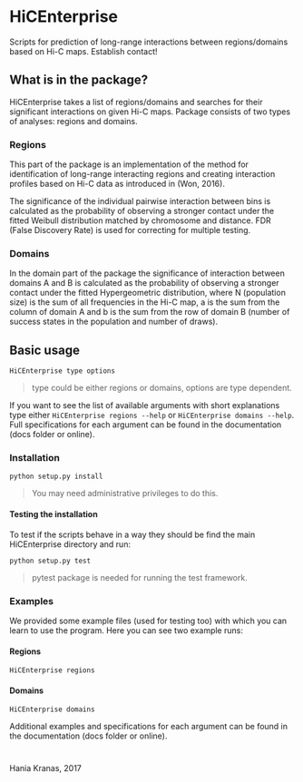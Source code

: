 # HiCEnterprise
Scripts for prediction of long-range interactions between regions/domains based on Hi-C maps.
Establish contact!

## What is in the package?
HiCEnterprise takes a list of regions/domains and searches for their significant interactions on given Hi-C maps.
Package consists of two types of analyses: regions and domains.

### Regions
This part of the package is an implementation of the method for identification of long-range interacting regions and 
creating interaction profiles based on Hi-C data as introduced in (Won, 2016).  

The significance of the individual pairwise interaction between bins is calculated as the probability of observing a 
stronger contact under the fitted Weibull distribution matched by chromosome and distance. FDR (False Discovery Rate) is
used for correcting for multiple testing.

### Domains
In the domain part of the package the significance of interaction between domains A and B is calculated as the 
probability of observing a stronger contact under the fitted Hypergeometric distribution, where N (population size) is
the sum of all frequencies in the Hi-C map, a is the sum from the column of domain A and b is the sum from the row of
domain B (number of success states in the population and number of draws). 

## Basic usage

`HiCEnterprise type options`

>type could be either regions or domains, options are type dependent.

If you want to see the list of available arguments with short explanations type either `HiCEnterprise regions --help` or `HiCEnterprise domains --help`. Full specifications for each argument can be found in the documentation (docs folder or online).

### Installation

`python setup.py install`

> You may need administrative privileges to do this.

#### Testing the installation

To test if the scripts behave in a way they should be find the main HiCEnterprise directory and run:

```
python setup.py test
```

> pytest package is needed for running the test framework.


### Examples

We provided some example files (used for testing too) with which you can learn to use the program.
Here you can see two example runs:

#### Regions

`HiCEnterprise regions ` <TODO add options>

#### Domains

`HiCEnterprise domains ` <TODO add options>

Additional examples and specifications for each argument can be found in the documentation (docs folder or online).




# 

Hania Kranas, 2017
